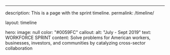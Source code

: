 ---
description: This is a page with the sprint timeline.
permalink: /timeline/

layout: timeline

hero:
  image: null
  color: "#0059FC"
  callout:
    alt: "July - Sept 2019"
    text: WORKFORCE SPRINT
  content: Solve problems for American workers, businesses, investors, and communities by catalyzing cross-sector collaboration

